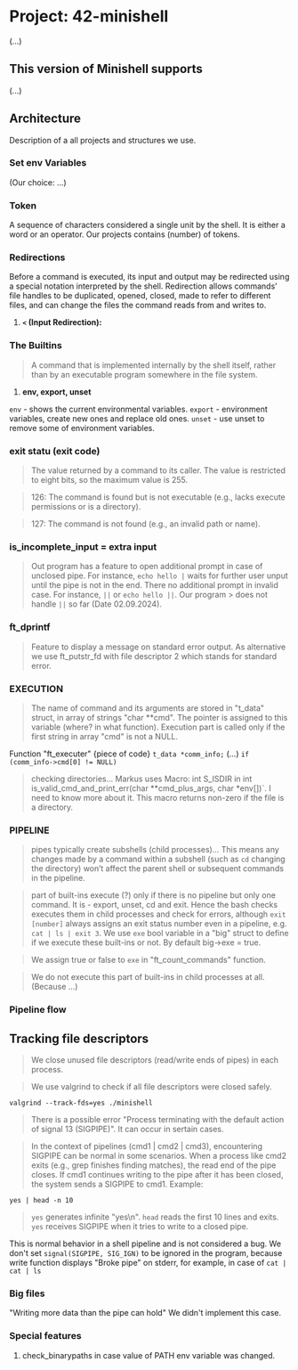 # Project: 42-minishell

(...)

## This version of Minishell supports

(...)

## Architecture
Description of a all projects and structures we use.

### Set env Variables
(Our choice: ...)

### Token

A sequence of characters considered a single unit by the shell. It is either a word or an operator.
Our projects contains (number) of tokens.

### Redirections

Before a command is executed, its input and output may be redirected using a special notation interpreted by the shell. Redirection allows commands’ file handles to be duplicated, opened, closed, made to refer to different files, and can change the files the command reads from and writes to.

1. **`<` (Input Redirection):**

### The Builtins

> A command that is implemented internally by the shell itself, rather than by an executable program somewhere in the file system. 

1. **env, export, unset**

`env` - shows the current environmental variables.
`export` - environment variables, create new ones and replace old ones.
`unset` - use unset to remove some of environment variables.

### exit statu (exit code)

> The value returned by a command to its caller. The value is restricted to eight bits, so the maximum value is 255. 

> 126: The command is found but is not executable (e.g., lacks execute permissions or is a directory).

> 127: The command is not found (e.g., an invalid path or name).

### is_incomplete_input = extra input

> Out program has a feature to open additional prompt in case of unclosed pipe.
> For instance, `echo hello |` waits for further user unput until the pipe is not in the end.
> There no additional prompt in invalid case. For instance, `||` or `echo hello ||`. Our program > does not handle `||` so far (Date 02.09.2024). 

### ft_dprintf
> Feature to display a message on standard error output.
> As alternative we use ft_putstr_fd with file descriptor 2 which stands for standard error.

### EXECUTION

> The name of command and its arguments are stored in "t_data" struct, in array of strings "char	**cmd". The pointer is assigned to this variable (where? in what function). Execution part is called only if the first string in array "cmd" is not a NULL.

Function "ft_executer"
{piece of code}
`t_data	*comm_info;`
(...)
`if (comm_info->cmd[0] != NULL)`

> checking directories...
> Markus uses Macro: int S_ISDIR in
int	is_valid_cmd_and_print_err(char **cmd_plus_args, char *env[])`.
I need to know more about it.
This macro returns non-zero if the file is a directory. 

### PIPELINE
> pipes typically create subshells (child processes)... This means any changes made by a command within a subshell (such as `cd` changing the directory) won’t affect the parent shell or subsequent commands in the pipeline.

> part of built-ins execute (?) only if there is no pipeline but only one command.
It is - export, unset, cd and exit. Hence the bash checks executes them in child processes and check for errors, although `exit [number]` always assigns an exit status number even in a pipeline, e.g. `cat | ls | exit 3`. We use `exe` bool variable in a "big" struct to define if we execute these built-ins or not.  By default big->exe = true.

> We assign true or false to `exe` in "ft_count_commands" function.

> We do not execute this part of built-ins in child processes at all. (Because ...)

### Pipeline flow

## Tracking file descriptors

> We close unused file descriptors (read/write ends of pipes) in each process.

> We use valgrind to check if all file descriptors were closed safely.

`valgrind --track-fds=yes ./minishell`

> There is a possible error "Process terminating with the default action of signal 13 (SIGPIPE)". It can occur in sertain cases.

> In the context of pipelines (cmd1 | cmd2 | cmd3), encountering SIGPIPE can be normal in some scenarios.
> When a process like cmd2 exits (e.g., grep finishes finding matches), the read end of the pipe closes. If cmd1 continues writing to the pipe after it has been closed, the system sends a SIGPIPE to cmd1.
> Example:

`yes | head -n 10`

> `yes` generates infinite "yes\n". `head` reads the first 10 lines and exits. `yes` receives SIGPIPE when it tries to write to a closed pipe.

This is normal behavior in a shell pipeline and is not considered a bug.
We don't set `signal(SIGPIPE, SIG_IGN)` to be ignored in the program,
because write function displays "Broke pipe" on stderr, for example,
in case of `cat | cat | ls`

### Big files
"Writing more data than the pipe can hold"
We didn't implement this case. 

### Special features

1. check_binarypaths in case value of PATH env variable was changed.

